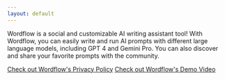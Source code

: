 ```yaml
---
layout: default
---
```


Wordflow is a social and customizable AI writing assistant tool! With Wordflow, you can easily write and run AI prompts with different large language models, including GPT 4 and Gemini Pro. You can also
discover and share your favorite prompts with the community.

[Check out Wordflow's Privacy Policy](./privacypolicy.html)
[Check out Wordflow's Demo Video](https://www.youtube.com/watch?v=k-X__z4wOP4)
